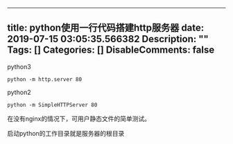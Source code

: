 
---
title: python使用一行代码搭建http服务器
date: 2019-07-15 03:05:35.566382
Description: ""
Tags: []
Categories: []
DisableComments: false
---
python3

    
    
    python -m http.server 80

  

python2

    
    
    python -m SimpleHTTPServer 80

  

在没有nginx的情况下，可用户静态文件的简单测试。

启动python的工作目录就是服务器的根目录


